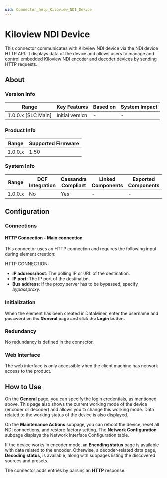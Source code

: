 ```yaml
---
uid: Connector_help_Kiloview_NDI_Device
---
```


# Kiloview NDI Device

This connector communicates with Kiloview NDI device via the NDI device HTTP API. It displays data of the device and allows users to manage and control embedded Kiloview NDI encoder and decoder devices by sending HTTP requests.

## About

### Version Info

| Range                | Key Features     | Based on     | System Impact     |
|----------------------|------------------|--------------|-------------------|
| 1.0.0.x \[SLC Main\] | Initial version  | \-           | \-                |

### Product Info

| Range     | Supported Firmware     |
|-----------|------------------------|
| 1.0.0.x   | 1.50                   |

### System Info

| Range     | DCF Integration     | Cassandra Compliant     | Linked Components     | Exported Components     |
|-----------|---------------------|-------------------------|-----------------------|-------------------------|
| 1.0.0.x   | No                  | Yes                     | \-                    | \-                      |

## Configuration

### Connections

#### HTTP Connection - Main connection

This connector uses an HTTP connection and requires the following input during element creation:

HTTP CONNECTION:

- **IP address/host**: The polling IP or URL of the destination.
- **IP port**: The IP port of the destination.
- **Bus address**: If the proxy server has to be bypassed, specify *bypassproxy.*

### Initialization

When the element has been created in DataMiner, enter the username and password on the **General** page and click the **Login** button.

### Redundancy

No redundancy is defined in the connector.

### Web Interface

The web interface is only accessible when the client machine has network access to the product.

## How to Use

On the **General** page, you can specify the login credentials, as mentioned above. This page also shows the current working mode of the device (encoder or decoder) and allows you to change this working mode. Data related to the working status of the device is also displayed.

On the **Maintenance Actions** subpage, you can reboot the device, reset all NDI connections, and restore factory setting. The **Network Configuration** subpage displays the Network Interface Configuration table.

If the device works in encoder mode, an **Encoding status** page is available with data related to the encoder. Otherwise, a decoder-related data page, **Decoding status**, is available, along with subpages listing the discovered sources and presets.

The connector adds entries by parsing an **HTTP** response.
